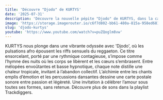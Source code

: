 ```yaml
---
title: 'Découvre "Djodo" de KURTYS'
date: '2025-07-31'
description: 'Découvre la nouvelle pépite "Djodo" de KURTYS, dans la catégorie Afro / World / Reggaeton'
image: 'https://storage.imagerouter.io/c6f7d802-bb61-480a-815a-958ed68182c4.png'
slug: 'djodo-kurtys'
youtube: 'https://www.youtube.com/watch?v=puZQoglm8vw'
---
```


KURTYS nous plonge dans une vibrante odyssée avec 'Djodo', où les pulsations afro épousent les riffs sensuels du reggaeton. Ce titre ensorcelant, porté par une rythmique contagieuse, s’impose comme l’hymne des nuits où les corps se libèrent et les cœurs s’embrasent. Entre mélopées envoûtantes et basse hypnotique, chaque note distille une chaleur tropicale, invitant à l’abandon collectif. L’alchimie entre les chants emplis d’émotion et les percussions dansantes dessine une carte postale sonore entre passion et légèreté. Une invitation à célébrer l’amour sous toutes ses formes, sans retenue. Découvre plus de sons dans la playlist Trackdiggers.
